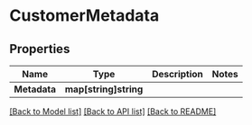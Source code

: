 # CustomerMetadata

## Properties

Name | Type | Description | Notes
------------ | ------------- | ------------- | -------------
**Metadata** | **map[string]string** |  | 

[[Back to Model list]](../README.md#documentation-for-models) [[Back to API list]](../README.md#documentation-for-api-endpoints) [[Back to README]](../README.md)


